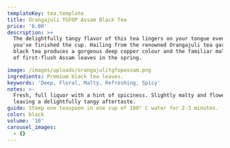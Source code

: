 ```yaml
---
templateKey: tea.template
title: Orangajuli TGFOP Assam Black Tea
price: '6.00'
description: >+
  The delightfully tangy flavor of this tea lingers on your tongue even after
  you've finished the cup. Hailing from the renowned Orangajuli tea garden, this
  black tea produces a gorgeous deep copper colour and the familiar malty taste
  of first-flush Assam leaves in the spring.

image: /images/uploads/orangajulitgfopassam.png
ingredients: Premium black tea leaves.
keywords: 'Deep, Floral, Malty, Refreshing, Spicy'
notes: >-
  Fresh, full liquor with a hint of spiciness. Slightly malty and flowery aroma,
  leaving a delightfully tangy aftertaste.
guide: Steep one teaspoon in one cup of 100° C water for 2-3 minutes.
color: black
volume: '10'
carousel_images:
  - {}
---
```


